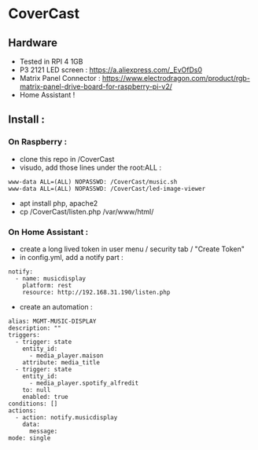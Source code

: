 # CoverCast

## Hardware 

* Tested in RPI 4 1GB
* P3 2121 LED screen : https://a.aliexpress.com/_EvOfDs0
* Matrix Panel Connector : https://www.electrodragon.com/product/rgb-matrix-panel-drive-board-for-raspberry-pi-v2/
* Home Assistant ! 

## Install : 

### On Raspberry : 
* clone this repo in /CoverCast
* visudo, add those lines under the root:ALL : 
```
www-data ALL=(ALL) NOPASSWD: /CoverCast/music.sh
www-data ALL=(ALL) NOPASSWD: /CoverCast/led-image-viewer
```
* apt install php, apache2
* cp /CoverCast/listen.php /var/www/html/

### On Home Assistant :
* create a long lived token in user menu / security tab / "Create Token"
* in config.yml, add a notify part : 
```
notify:
  - name: musicdisplay
    platform: rest
    resource: http://192.168.31.190/listen.php
```
* create an automation : 
```
alias: MGMT-MUSIC-DISPLAY
description: ""
triggers:
  - trigger: state
    entity_id:
      - media_player.maison
    attribute: media_title
  - trigger: state
    entity_id:
      - media_player.spotify_alfredit
    to: null
    enabled: true
conditions: []
actions:
  - action: notify.musicdisplay
    data:
      message:
mode: single
```


